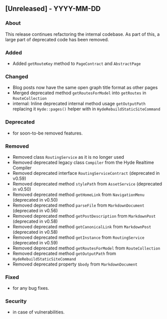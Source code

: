 ## [Unreleased] - YYYY-MM-DD

### About

This release continues refactoring the internal codebase. As part of this, a large part of deprecated code has been removed.

### Added
- Added `getRouteKey` method to `PageContract` and `AbstractPage`

### Changed
- Blog posts now have the same open graph title format as other pages
- Merged deprecated method `getRoutesForModel` into `getRoutes` in `RouteCollection`
- internal: Inline deprecated internal method usage `getOutputPath` replacing it `Hyde::pages()` helper with in `HydeRebuildStaticSiteCommand`

### Deprecated
- for soon-to-be removed features.

### Removed
- Removed class `RoutingService` as it is no longer used
- Removed deprecated legacy class `Compiler`  from the Hyde Realtime Compiler
- Removed deprecated interface `RoutingServiceContract` (deprecated in v0.59)
- Removed deprecated method `stylePath` from `AssetService` (deprecated in v0.50)
- Removed deprecated method `getHomeLink` from `NavigationMenu` (deprecated in v0.50)
- Removed deprecated method `parseFile` from `MarkdownDocument` (deprecated in v0.56)
- Removed deprecated method `getPostDescription` from `MarkdownPost` (deprecated in v0.58)
- Removed deprecated method `getCanonicalLink` from `MarkdownPost` (deprecated in v0.58)
- Removed deprecated method `getInstance` from `RoutingService` (deprecated in v0.59)
- Removed deprecated method `getRoutesForModel` from `RouteCollection`
- Removed deprecated method `getOutputPath` from `HydeRebuildStaticSiteCommand`
- Removed deprecated property `$body`  from `MarkdownDocument`

### Fixed
- for any bug fixes.

### Security
- in case of vulnerabilities.
